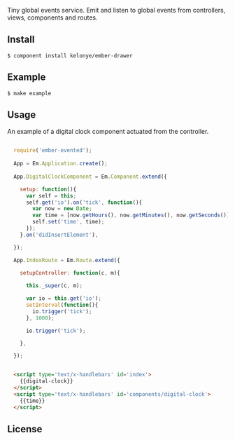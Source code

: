 Tiny global events service. Emit and listen to global events from controllers, views, components and routes.

Install
---

    $ component install kelonye/ember-drawer

Example
---

    $ make example

Usage
---

An example of a digital clock component actuated from the controller.

```js

  require('ember-evented');
  
  App = Em.Application.create();
 
  App.DigitalClockComponent = Em.Component.extend({

    setup: function(){
      var self = this;
      self.get('io').on('tick', function(){
        var now = new Date;
        var time = [now.getHours(), now.getMinutes(), now.getSeconds()].join(':');
        self.set('time', time);
      });
    }.on('didInsertElement'),

  });

  App.IndexRoute = Em.Route.extend({

    setupController: function(c, m){
      
      this._super(c, m);

      var io = this.get('io');
      setInterval(function(){
        io.trigger('tick');
      }, 1000);

      io.trigger('tick');

    },

  });

```

```html

  <script type='text/x-handlebars' id='index'>
    {{digital-clock}}
  </script>
  <script type='text/x-handlebars' id='components/digital-clock'>
    {{time}}
  </script>

```
License
---